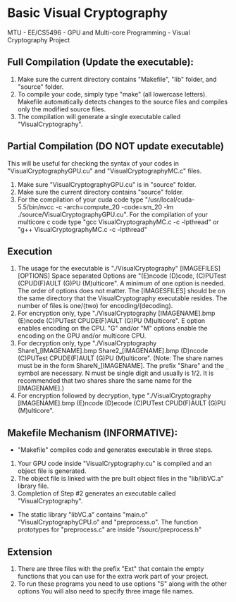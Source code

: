 # Basic Visual Cryptography
MTU - EE/CS5496 - GPU and Multi-core Programming - Visual Cryptography Project

## Full Compilation (Update the executable):

1. Make sure the current directory contains "Makefile", "lib" folder, and "source" folder.
2. To compile your code, simply type "make" (all lowercase letters). Makefile automatically
   detects changes to the source files and compiles only the modified source files.
3. The compilation will generate a single executable called "VisualCryptography".

## Partial Compilation (DO NOT update executable)

This will be useful for checking the syntax of your codes in "VisualCryptographyGPU.cu" and
   "VisualCryptographyMC.c" files.
1. Make sure "VisualCryptographyGPU.cu" is in "source" folder.
2. Make sure the current directory contains "source" folder.
3. For the compilation of your cuda code type
   "/usr/local/cuda-5.5/bin/nvcc -c -arch=compute_20 -code=sm_20 -lm ./source/VisualCryptographyGPU.cu".
   For the compilation of your multicore c code type
   "gcc  VisualCryptographyMC.c -c -lpthread" or "g++  VisualCryptographyMC.c -c -lpthread"

## Execution

1. The usage for the executable is "./VisualCryptography" [IMAGEFILES] [OPTIONS] Space separated Options are "(E)ncode (D)code, (C)PUTest (CPUD(F)AULT (G)PU (M)ulticore". A minimum of one option is needed. The order of options does not matter. The [IMAGESFILES] should be on the same directory that the VisualCryptography  executable resides. The number of files is one/(two) for encoding/(decoding).
2. For encryption only, type "./VisualCryptography [IMAGENAME].bmp (E)ncode (C)PUTest CPUDE(F)AULT (G)PU (M)ulticore". E option enables encoding on the CPU. "G" and/or "M" options enable the encoding on the GPU and/or multicore CPU.
3. For decryption only, type "./VisualCryptography Share1_[IMAGENAME].bmp Share2_[IMAGENAME].bmp (D)ncode (C)PUTest CPUDE(F)AULT (G)PU (M)ulticore".
   (Note: The share names must be in the form ShareN_[IMAGENAME]. The prefix "Share" and
   the `_` symbol are necessary. N must be single digit and usually is 1/2. It is
   recommended that two shares share the same name for the [IMAGENAME].)
4. For encryption followed by decryption, type
   "./VisualCryptography [IMAGENAME].bmp (E)ncode (D)ecode (C)PUTest CPUD(F)AULT (G)PU (M)ulticore".


## Makefile Mechanism (INFORMATIVE):

- "Makefile" compiles code and generates executable in three steps.
 1. Your GPU code inside "VisualCryptography.cu" is compiled and an object file is generated.
 2. The object file is linked with the pre built object files in the "lib/libVC.a" library file.
 3. Completion of Step #2 generates an executable called "VisualCryptography".
- The static library "libVC.a" contains "main.o" "VisualCryptographyCPU.o" and "preprocess.o".
  The function prototypes for "preprocess.c" are inside "/sourc/preprocess.h"

## Extension
1. There are three files with the prefix "Ext" that contain the empty functions that you can use for
   the extra work part of your project.
2. To run these programs you need to use options "S" along with the other options
   You will also need to specify three image file names.

